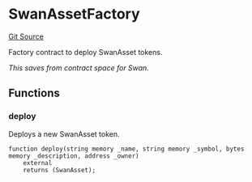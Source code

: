 # SwanAssetFactory
[Git Source](https://github.com/firstbatchxyz/swan-contracts/blob/71d5f1b72c5506ee91313ea31c9a617e611d9d74/src/SwanAsset.sol)

Factory contract to deploy SwanAsset tokens.

*This saves from contract space for Swan.*


## Functions
### deploy

Deploys a new SwanAsset token.


```solidity
function deploy(string memory _name, string memory _symbol, bytes memory _description, address _owner)
    external
    returns (SwanAsset);
```

